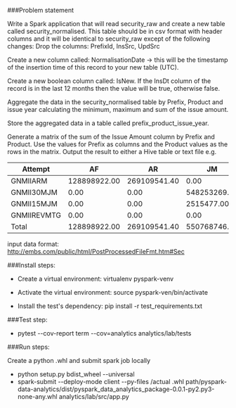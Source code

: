 ###Problem statement

Write a Spark application that will read security_raw and create a new table called security_normalised.
This table should be in csv format with header columns and it will be identical to security_raw except of the following changes:
Drop the columns: PrefixId, InsSrc, UpdSrc

Create a new column called: NormalisationDate -> this will be the timestamp of the insertion time of this record to your new table (UTC).

Create a new boolean column called: IsNew. If the InsDt column of the record is in the last 12 months then the value will be true, otherwise false.

Aggregate the data in the security_normalised table by Prefix, Product and issue year calculating the minimum, maximum and sum of the issue amount.

Store the aggregated data in a table called prefix_product_issue_year.

Generate a matrix of the sum of the Issue Amount column by Prefix and Product.
Use the values for Prefix as columns and the Product values as the rows in the matrix. Output the result to either a Hive table or text file
e.g.

Attempt | AF | AR | JM | RM | Total | 
--- | --- | --- | --- |--- |--- |
GNMIIARM | 128898922.00 | 269109541.40 | 0.00 | 0.00 | 398008463.40 
GNMII30MJM | 0.00 | 0.00 | 548253269.00 | 0.00 | 548253269.00 
GNMII15MJM | 0.00 | 0.00 | 2515477.00 | 0.00 | 2515477.00 
GNMIIREVMTG | 0.00 | 0.00 | 0.00 | 1120611.00 | 1120611.00 
Total | 128898922.00 | 269109541.40 | 550768746.00 | 1120611.00 | 949897820.40 

input data format:
http://embs.com/public/html/PostProcessedFileFmt.htm#Sec

###Install steps:

- Create a virtual environment: virtualenv pyspark-venv

- Activate the virtual environment: source pyspark-ven/bin/activate

- Install the test's dependency: pip install -r test_requirements.txt

###Test step:
- pytest --cov-report term --cov=analytics analytics/lab/tests

###Run steps:

Create a python .whl and submit spark job locally

- python setup.py bdist_wheel --universal
- spark-submit --deploy-mode client --py-files /actual .whl path/pyspark-data-analytics/dist/pyspark_data_analytics_package-0.0.1-py2.py3-none-any.whl analytics/lab/src/app.py